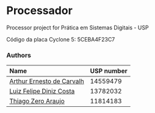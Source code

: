 # Processador
Processor project for Prática em Sistemas Digitais - USP

Código da placa Cyclone 5: 5CEBA4F23C7 

### Authors

| Name                                                       | USP number |
| :--------------------------------------------------------- | :--------- |
| [Arthur Ernesto de Carvalh](https://github.com/clr-cera)   |  14559479  |
| [Luiz Felipe Diniz Costa](https://github.com/lfelipediniz) |  13782032  |
| [Thiago Zero Araujo](https://github.com/thzero0)           |  11814183  |

